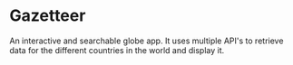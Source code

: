 # Gazetteer
An interactive and searchable globe app.
It uses multiple API's to retrieve data for the different countries in the world and display it.
